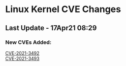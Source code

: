 
# **Linux Kernel CVE Changes**

## Last Update - 17Apr21 08:29

### **New CVEs Added:**

[CVE-2021-3492](cves/CVE-2021-3492)  
[CVE-2021-3493](cves/CVE-2021-3493)  


